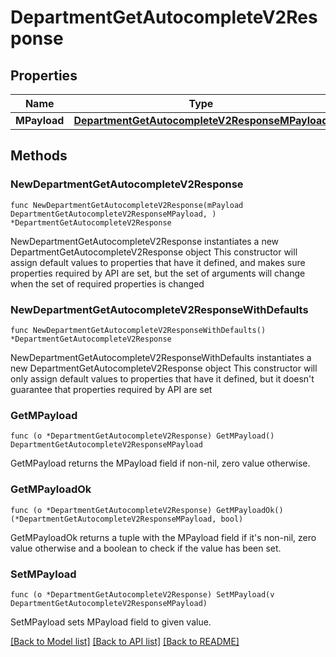 # DepartmentGetAutocompleteV2Response

## Properties

Name | Type | Description | Notes
------------ | ------------- | ------------- | -------------
**MPayload** | [**DepartmentGetAutocompleteV2ResponseMPayload**](DepartmentGetAutocompleteV2ResponseMPayload.md) |  | 

## Methods

### NewDepartmentGetAutocompleteV2Response

`func NewDepartmentGetAutocompleteV2Response(mPayload DepartmentGetAutocompleteV2ResponseMPayload, ) *DepartmentGetAutocompleteV2Response`

NewDepartmentGetAutocompleteV2Response instantiates a new DepartmentGetAutocompleteV2Response object
This constructor will assign default values to properties that have it defined,
and makes sure properties required by API are set, but the set of arguments
will change when the set of required properties is changed

### NewDepartmentGetAutocompleteV2ResponseWithDefaults

`func NewDepartmentGetAutocompleteV2ResponseWithDefaults() *DepartmentGetAutocompleteV2Response`

NewDepartmentGetAutocompleteV2ResponseWithDefaults instantiates a new DepartmentGetAutocompleteV2Response object
This constructor will only assign default values to properties that have it defined,
but it doesn't guarantee that properties required by API are set

### GetMPayload

`func (o *DepartmentGetAutocompleteV2Response) GetMPayload() DepartmentGetAutocompleteV2ResponseMPayload`

GetMPayload returns the MPayload field if non-nil, zero value otherwise.

### GetMPayloadOk

`func (o *DepartmentGetAutocompleteV2Response) GetMPayloadOk() (*DepartmentGetAutocompleteV2ResponseMPayload, bool)`

GetMPayloadOk returns a tuple with the MPayload field if it's non-nil, zero value otherwise
and a boolean to check if the value has been set.

### SetMPayload

`func (o *DepartmentGetAutocompleteV2Response) SetMPayload(v DepartmentGetAutocompleteV2ResponseMPayload)`

SetMPayload sets MPayload field to given value.



[[Back to Model list]](../README.md#documentation-for-models) [[Back to API list]](../README.md#documentation-for-api-endpoints) [[Back to README]](../README.md)


